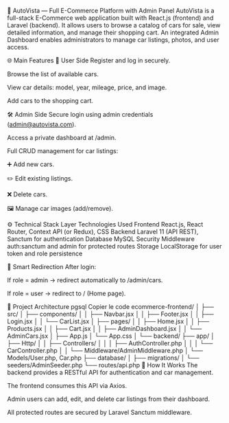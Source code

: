 🚗 AutoVista — Full E-Commerce Platform with Admin Panel
AutoVista is a full-stack E-Commerce web application built with React.js (frontend) and Laravel (backend).
It allows users to browse a catalog of cars for sale, view detailed information, and manage their shopping cart.
An integrated Admin Dashboard enables administrators to manage car listings, photos, and user access.

🌐 Main Features
👤 User Side
Register and log in securely.

Browse the list of available cars.

View car details: model, year, mileage, price, and image.

Add cars to the shopping cart.

🛠️ Admin Side
Secure login using admin credentials (admin@autovista.com).

Access a private dashboard at /admin.

Full CRUD management for car listings:

➕ Add new cars.

✏️ Edit existing listings.

❌ Delete cars.

🖼️ Manage car images (add/remove).

⚙️ Technical Stack
Layer	Technologies Used
Frontend	React.js, React Router, Context API (or Redux), CSS
Backend	Laravel 11 (API REST), Sanctum for authentication
Database	MySQL
Security	Middleware auth:sanctum and admin for protected routes
Storage	LocalStorage for user token and role persistence

🔁 Smart Redirection
After login:

If role = admin → redirect automatically to /admin/cars.

If role = user → redirect to / (Home page).

🧱 Project Architecture
pgsql
Copier le code
ecommerce-frontend/
│
├── src/
│   ├── components/
│   │   ├── Navbar.jsx
│   │   ├── Footer.jsx
│   │   ├── Login.jsx
│   │   └── CarList.jsx
│   ├── pages/
│   │   ├── Home.jsx
│   │   ├── Products.jsx
│   │   ├── Cart.jsx
│   │   ├── AdminDashboard.jsx
│   │   └── AdminCars.jsx
│   ├── App.js
│   └── App.css
│
└── backend/
    ├── app/
    │   ├── Http/
    │   │   ├── Controllers/
    │   │   │   ├── AuthController.php
    │   │   │   └── CarController.php
    │   │   └── Middleware/AdminMiddleware.php
    │   └── Models/User.php, Car.php
    ├── database/
    │   ├── migrations/
    │   └── seeders/AdminSeeder.php
    └── routes/api.php
🚀 How It Works
The backend provides a RESTful API for authentication and car management.

The frontend consumes this API via Axios.

Admin users can add, edit, and delete car listings from their dashboard.

All protected routes are secured by Laravel Sanctum middleware.
